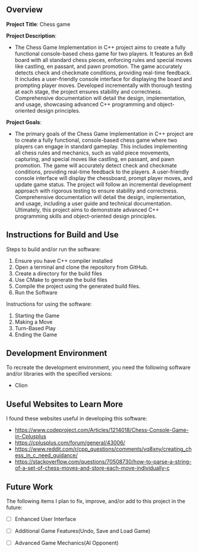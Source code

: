 ## Overview

**Project Title**: Chess game

**Project Description**: 
- The Chess Game Implementation in C++ project aims to create a fully functional console-based chess game for two players. It features an 8x8 board with all standard chess pieces, enforcing rules and special moves like castling, en passant, and pawn promotion. The game accurately detects check and checkmate conditions, providing real-time feedback. It includes a user-friendly console interface for displaying the board and prompting player moves. Developed incrementally with thorough testing at each stage, the project ensures stability and correctness. Comprehensive documentation will detail the design, implementation, and usage, showcasing advanced C++ programming and object-oriented design principles.

**Project Goals**: 
- The primary goals of the Chess Game Implementation in C++ project are to create a fully functional, console-based chess game where two players can engage in standard gameplay. This includes implementing all chess rules and mechanics, such as valid piece movements, capturing, and special moves like castling, en passant, and pawn promotion. The game will accurately detect check and checkmate conditions, providing real-time feedback to the players. A user-friendly console interface will display the chessboard, prompt player moves, and update game status. The project will follow an incremental development approach with rigorous testing to ensure stability and correctness. Comprehensive documentation will detail the design, implementation, and usage, including a user guide and technical documentation. Ultimately, this project aims to demonstrate advanced C++ programming skills and object-oriented design principles.


## Instructions for Build and Use


Steps to build and/or run the software:

1. Ensure you have C++ compiler installed
2. Open a terminal and clone the repository from GitHub.
3. Create a directory for the build files
4. Use CMake to generate the build files
5. Compile the project using the generated build files.
6. Run the Software

Instructions for using the software:

1. Starting the Game
2. Making a Move
3. Turn-Based Play
4. Ending the Game

## Development Environment 

To recreate the development environment, you need the following software and/or libraries with the specified versions:

* Clion


## Useful Websites to Learn More

I found these websites useful in developing this software:

* https://www.codeproject.com/Articles/1214018/Chess-Console-Game-in-Cplusplus
* https://cplusplus.com/forum/general/43006/
* https://www.reddit.com/r/cpp_questions/comments/vq8xny/creating_chess_in_c_need_guidance/
* https://stackoverflow.com/questions/70508730/how-to-parse-a-string-of-a-set-of-chess-moves-and-store-each-move-individually-c

## Future Work

The following items I plan to fix, improve, and/or add to this project in the future:

* [ ] Enhanced User Interface
* [ ] Additional Game Features(Undo, Save and Load Game)
* [ ] Advanced Game Mechanics(AI Opponent)


